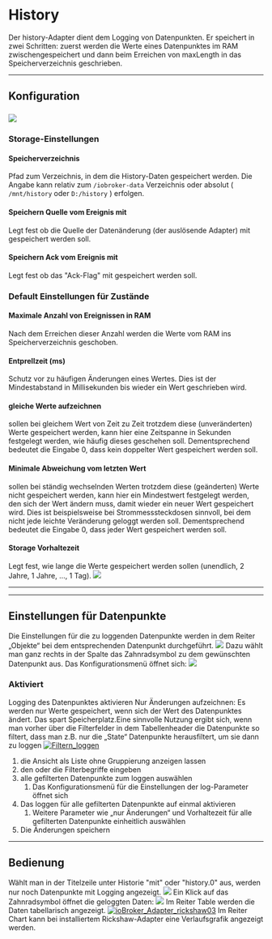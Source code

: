 
# History

Der history-Adapter dient dem Logging von Datenpunkten. Er speichert in zwei Schritten: zuerst werden die Werte eines Datenpunktes im RAM zwischengespeichert und dann beim Erreichen von maxLength in das Speicherverzeichnis geschrieben.


* * *

## [](https://github.com/ioBroker/ioBroker/wiki/ioBroker-Adapter-history#konfiguration)Konfiguration

### [![](img/ioBroker_Adapter_History_Konfig.jpg)](img/ioBroker_Adapter_History_Konfig.jpg)

### Storage-Einstellungen

#### Speicherverzeichnis

Pfad zum Verzeichnis, in dem die History-Daten gespeichert werden. Die Angabe kann relativ zum `/iobroker-data` Verzeichnis oder absolut ( `/mnt/history` oder `D:/history` ) erfolgen.

#### Speichern Quelle vom Ereignis mit

Legt fest ob die Quelle der Datenänderung (der auslösende Adapter) mit gespeichert werden soll.

#### Speichern Ack vom Ereignis mit

Legt fest ob das "Ack-Flag" mit gespeichert werden soll.  

### Default Einstellungen für Zustände

#### Maximale Anzahl von Ereignissen in RAM

Nach dem Erreichen dieser Anzahl werden die Werte vom RAM ins Speicherverzeichnis geschoben.

#### Entprellzeit (ms)

Schutz vor zu häufigen Änderungen eines Wertes. Dies ist der Mindestabstand in Millisekunden bis wieder ein Wert geschrieben wird.

#### gleiche Werte aufzeichnen

sollen bei gleichem Wert von Zeit zu Zeit trotzdem diese (unveränderten) Werte gespeichert werden, kann hier eine Zeitspanne in Sekunden festgelegt werden, wie häufig dieses geschehen soll. Dementsprechend bedeutet die Eingabe 0, dass kein doppelter Wert gespeichert werden soll.

#### Minimale Abweichung vom letzten Wert

sollen bei ständig wechselnden Werten trotzdem diese (geänderten) Werte nicht gespeichert werden, kann hier ein Mindestwert festgelegt werden, den sich der Wert ändern muss, damit wieder ein neuer Wert gespeichert wird. Dies ist beispielsweise bei Strommesssteckdosen sinnvoll, bei dem nicht jede leichte Veränderung geloggt werden soll. Dementsprechend bedeutet die Eingabe 0, dass jeder Wert gespeichert werden soll.

#### Storage Vorhaltezeit

Legt fest, wie lange die Werte gespeichert werden sollen (unendlich, 2 Jahre, 1 Jahre, ..., 1 Tag). [![](img/ioBroker_Adapter_SQL_objects_timerange.jpg)](img/ioBroker_Adapter_SQL_objects_timerange.jpg)  

* * *

* * *

## <span id="Einstellungen_fuer_Datenpunkte">Einstellungen für Datenpunkte</span>

Die Einstellungen für die zu loggenden Datenpunkte werden in dem Reiter „Objekte“ bei dem entsprechenden Datenpunkt durchgeführt. [![](http://www.iobroker.net/wp-content/uploads//ioBroker_Adapter_SQL_objects_filter.jpg)](http://www.iobroker.net/wp-content/uploads//ioBroker_Adapter_SQL_objects_filter.jpg) Dazu wählt man ganz rechts in der Spalte das Zahnradsymbol zu dem gewünschten Datenpunkt aus. Das Konfigurationsmenü öffnet sich: [![](img/ioBroker_Adapter_SQL_objects.jpg)](img/ioBroker_Adapter_SQL_objects.jpg)

### <span id="Aktiviert">Aktiviert</span>

Logging des Datenpunktes aktivieren Nur Änderungen aufzeichnen: Es werden nur Werte gespeichert, wenn sich der Wert des Datenpunktes ändert. Das spart Speicherplatz.Eine sinnvolle Nutzung ergibt sich, wenn man vorher über die Filterfelder in dem Tabellenheader die Datenpunkte so filtert, dass man z.B. nur die „State“ Datenpunkte herausfiltert, um sie dann zu loggen [![Filtern_loggen](http://www.iobroker.net/wp-content/uploads//2015/04/Filtern_loggen-300x121.jpg)](img/Filtern_loggen.jpg)

1.  die Ansicht als Liste ohne Gruppierung anzeigen lassen
2.  den oder die Filterbegriffe eingeben
3.  alle gefilterten Datenpunkte zum loggen auswählen
    1.  Das Konfigurationsmenü für die Einstellungen der log-Parameter öffnet sich
4.  Das loggen für alle gefilterten Datenpunkte auf einmal aktivieren
    1.  Weitere Parameter wie „nur Änderungen“ und Vorhaltezeit für alle gefilterten Datenpunkte einheitlich auswählen
5.  Die Änderungen speichern

* * *

## <span id="Bedienung">**Bedienung**</span>

Wählt man in der Titelzeile unter Historie "mit" oder "history.0" aus, werden nur noch Datenpunkte mit Logging angezeigt. [![](http://www.iobroker.net/wp-content/uploads//ioBroker_Adapter_SQL_objects_filter.jpg)](http://www.iobroker.net/wp-content/uploads//ioBroker_Adapter_SQL_objects_filter.jpg) Ein Klick auf das Zahnradsymbol öffnet die geloggten Daten: [![](http://www.iobroker.net/wp-content/uploads//ioBroker_Adapter_SQL_objects_Data.jpg)](http://www.iobroker.net/wp-content/uploads//ioBroker_Adapter_SQL_objects_Data.jpg) Im Reiter Table werden die Daten tabellarisch angezeigt. [![ioBroker_Adapter_rickshaw03](http://www.iobroker.net/wp-content/uploads//2015/04/ioBroker_Adapter_rickshaw03-300x182.jpg)](img/ioBroker_Adapter_rickshaw03.jpg) Im Reiter Chart kann bei installiertem Rickshaw-Adapter eine Verlaufsgrafik angezeigt werden.